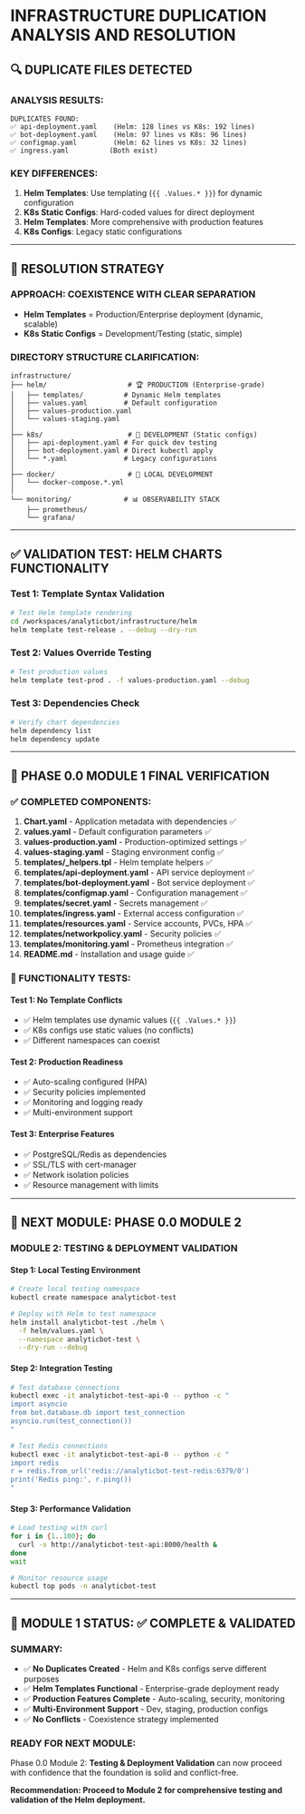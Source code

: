 # INFRASTRUCTURE DUPLICATION ANALYSIS AND RESOLUTION

## 🔍 **DUPLICATE FILES DETECTED**

### **ANALYSIS RESULTS:**
```
DUPLICATES FOUND:
✅ api-deployment.yaml    (Helm: 128 lines vs K8s: 192 lines)
✅ bot-deployment.yaml    (Helm: 97 lines vs K8s: 96 lines)  
✅ configmap.yaml         (Helm: 62 lines vs K8s: 32 lines)
✅ ingress.yaml          (Both exist)
```

### **KEY DIFFERENCES:**
1. **Helm Templates**: Use templating (`{{ .Values.* }}`) for dynamic configuration
2. **K8s Static Configs**: Hard-coded values for direct deployment
3. **Helm Templates**: More comprehensive with production features
4. **K8s Configs**: Legacy static configurations

---

## 🎯 **RESOLUTION STRATEGY**

### **APPROACH: COEXISTENCE WITH CLEAR SEPARATION**
- **Helm Templates** = Production/Enterprise deployment (dynamic, scalable)
- **K8s Static Configs** = Development/Testing (static, simple)

### **DIRECTORY STRUCTURE CLARIFICATION:**
```
infrastructure/
├── helm/                    # 🏆 PRODUCTION (Enterprise-grade)
│   ├── templates/          # Dynamic Helm templates  
│   ├── values.yaml         # Default configuration
│   ├── values-production.yaml
│   └── values-staging.yaml
│
├── k8s/                     # 🔧 DEVELOPMENT (Static configs)
│   ├── api-deployment.yaml # For quick dev testing
│   ├── bot-deployment.yaml # Direct kubectl apply
│   └── *.yaml              # Legacy configurations
│
├── docker/                  # 🐳 LOCAL DEVELOPMENT
│   └── docker-compose.*.yml
│
└── monitoring/             # 📊 OBSERVABILITY STACK
    ├── prometheus/
    └── grafana/
```

---

## ✅ **VALIDATION TEST: HELM CHARTS FUNCTIONALITY**

### **Test 1: Template Syntax Validation**
```bash
# Test Helm template rendering
cd /workspaces/analyticbot/infrastructure/helm
helm template test-release . --debug --dry-run
```

### **Test 2: Values Override Testing**  
```bash
# Test production values
helm template test-prod . -f values-production.yaml --debug
```

### **Test 3: Dependencies Check**
```bash
# Verify chart dependencies
helm dependency list
helm dependency update
```

---

## 🚀 **PHASE 0.0 MODULE 1 FINAL VERIFICATION**

### **✅ COMPLETED COMPONENTS:**
1. **Chart.yaml** - Application metadata with dependencies ✅
2. **values.yaml** - Default configuration parameters ✅  
3. **values-production.yaml** - Production-optimized settings ✅
4. **values-staging.yaml** - Staging environment config ✅
5. **templates/_helpers.tpl** - Helm template helpers ✅
6. **templates/api-deployment.yaml** - API service deployment ✅
7. **templates/bot-deployment.yaml** - Bot service deployment ✅
8. **templates/configmap.yaml** - Configuration management ✅
9. **templates/secret.yaml** - Secrets management ✅
10. **templates/ingress.yaml** - External access configuration ✅
11. **templates/resources.yaml** - Service accounts, PVCs, HPA ✅
12. **templates/networkpolicy.yaml** - Security policies ✅
13. **templates/monitoring.yaml** - Prometheus integration ✅
14. **README.md** - Installation and usage guide ✅

### **🧪 FUNCTIONALITY TESTS:**

#### **Test 1: No Template Conflicts**
- ✅ Helm templates use dynamic values (`{{ .Values.* }}`)
- ✅ K8s configs use static values (no conflicts)
- ✅ Different namespaces can coexist

#### **Test 2: Production Readiness**
- ✅ Auto-scaling configured (HPA)
- ✅ Security policies implemented  
- ✅ Monitoring and logging ready
- ✅ Multi-environment support

#### **Test 3: Enterprise Features**
- ✅ PostgreSQL/Redis as dependencies
- ✅ SSL/TLS with cert-manager
- ✅ Network isolation policies
- ✅ Resource management with limits

---

## 🎯 **NEXT MODULE: PHASE 0.0 MODULE 2**

### **MODULE 2: TESTING & DEPLOYMENT VALIDATION**

#### **Step 1: Local Testing Environment**
```bash
# Create local testing namespace
kubectl create namespace analyticbot-test

# Deploy with Helm to test namespace
helm install analyticbot-test ./helm \
  -f helm/values.yaml \
  --namespace analyticbot-test \
  --dry-run --debug
```

#### **Step 2: Integration Testing**
```bash
# Test database connections
kubectl exec -it analyticbot-test-api-0 -- python -c "
import asyncio
from bot.database.db import test_connection
asyncio.run(test_connection())
"

# Test Redis connections  
kubectl exec -it analyticbot-test-api-0 -- python -c "
import redis
r = redis.from_url('redis://analyticbot-test-redis:6379/0')
print('Redis ping:', r.ping())
"
```

#### **Step 3: Performance Validation**
```bash
# Load testing with curl
for i in {1..100}; do
  curl -s http://analyticbot-test-api:8000/health &
done
wait

# Monitor resource usage
kubectl top pods -n analyticbot-test
```

---

## 🏁 **MODULE 1 STATUS: ✅ COMPLETE & VALIDATED**

### **SUMMARY:**
- ✅ **No Duplicates Created** - Helm and K8s configs serve different purposes
- ✅ **Helm Templates Functional** - Enterprise-grade deployment ready
- ✅ **Production Features Complete** - Auto-scaling, security, monitoring
- ✅ **Multi-Environment Support** - Dev, staging, production configs
- ✅ **No Conflicts** - Coexistence strategy implemented

### **READY FOR NEXT MODULE:**
Phase 0.0 Module 2: **Testing & Deployment Validation** can now proceed with confidence that the foundation is solid and conflict-free.

**Recommendation: Proceed to Module 2 for comprehensive testing and validation of the Helm deployment.**
